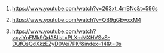 1) https://www.youtube.com/watch?v=263xt_4mBNc&t=596s

2) https://www.youtube.com/watch?v=QB9gGEwxxM4

3) https://www.youtube.com/watch?v=yiYpFMk9QdA&list=PLXmMXHVSvS-DQfOsQdXkzEZyD0Vei7PKf&index=14&t=0s